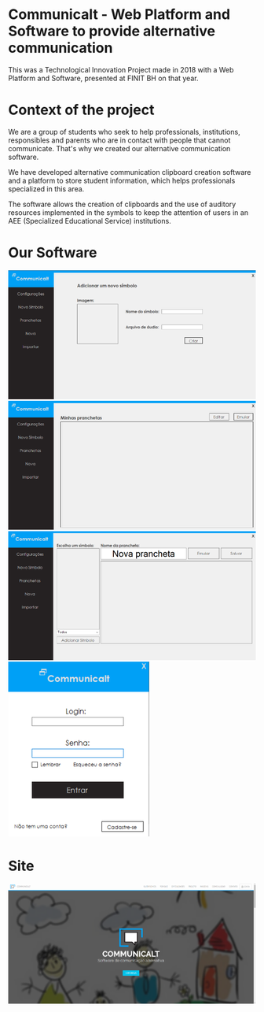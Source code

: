 # Communicalt - Web Platform and Software to provide alternative communication

This was a Technological Innovation Project made in 2018 with a Web Platform and Software, presented at FINIT BH on that year.

# Context of the project
We are a group of students who seek to help professionals, institutions, responsibles and parents who are in contact with people that cannot communicate. That's why we created our alternative communication software. 

We have developed alternative communication clipboard creation software and a platform to store student information, which helps professionals specialized in this area.

The software allows the creation of clipboards and the use of auditory resources implemented in the symbols to keep the attention of users in an AEE (Specialized Educational Service) institutions.
 
# Our Software
 ![Image Software Communicalt](site/images/project_screenshots/app/add_simbolo.png?raw=true "Image Software Communicalt")
 ![Image Software Communicalt](site/images/project_screenshots/app/emulador_pranchetas.png?raw=true "Image Software Communicalt")
 ![Image Software Communicalt](site/images/project_screenshots/app/prancheta.png?raw=true "Image Software Communicalt")
 ![Image Software Communicalt](site/images/project_screenshots/app/login.png?raw=true "Image Software Communicalt")
 
# Site
 ![Image Communicalt](site/images/project_screenshots/site/site1.png?raw=true "Image Communicalt")


